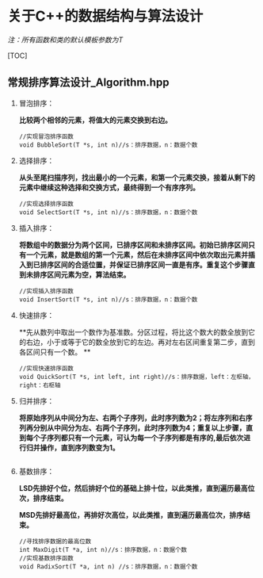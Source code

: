 # 关于C++的数据结构与算法设计

*注：所有函数和类的默认模板参数为T*

[TOC]

## 常规排序算法设计_Algorithm.hpp

1. 冒泡排序：

   **比较两个相邻的元素，将值大的元素交换到右边。**

   ```
   //实现冒泡排序函数
   void BubbleSort(T *s, int n)//s：排序数据，n：数据个数
   ```

2. 选择排序：

   **从头至尾扫描序列，找出最小的一个元素，和第一个元素交换，接着从剩下的元素中继续这种选择和交换方式，最终得到一个有序序列。**

   ```
   //实现选择排序函数
   void SelectSort(T *s, int n)//s：排序数据，n：数据个数
   ```

3. 插入排序：

   **将数组中的数据分为两个区间，已排序区间和未排序区间。初始已排序区间只有一个元素，就是数组的第一个元素，然后在未排序区间中依次取出元素并插入到已排序区间的合适位置，并保证已排序区间一直是有序。重复这个步骤直到未排序区间元素为空，算法结束。**

   ```
   //实现插入排序函数
   void InsertSort(T *s, int n)//s：排序数据，n：数据个数
   ```

4. 快速排序：

   **先从数列中取出一个数作为基准数。分区过程，将比这个数大的数全放到它的右边，小于或等于它的数全放到它的左边。再对左右区间重复第二步，直到各区间只有一个数。  **

   ```
   //实现快速排序函数
   void QuickSort(T *s, int left, int right)//s：排序数据，left：左枢轴，right：右枢轴
   ```

5. 归并排序：

   **将原始序列从中间分为左、右两个子序列，此时序列数为2；将左序列和右序列再分别从中间分为左、右两个子序列，此时序列数为4；重复以上步骤，直到每个子序列都只有一个元素，可认为每一个子序列都是有序的,最后依次进行归并操作，直到序列数变为1。**

   ```
   
   ```

6. 基数排序：

   **LSD先排好个位，然后排好个位的基础上排十位，以此类推，直到遍历最高位次，排序结束。**

   **MSD先排好最高位，再排好次高位，以此类推，直到遍历最高位次，排序结束。**

   ```
   //寻找排序数据的最高位数
   int MaxDigit(T *a, int n)//s：排序数据，n：数据个数
   //实现基数排序函数
   void RadixSort(T *a, int n) //s：排序数据，n：数据个数
   ```

